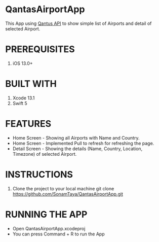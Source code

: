 # QantasAirportApp
This App using [Qantus API](https://api.qantas.com/flight/refData/airport) to show simple list of Airports and detail of selected Airport.

# PREREQUISITES
1. iOS 13.0+

# BUILT WITH

1.  Xcode 13.1
2.  Swift 5

# FEATURES

* Home Screen - Showing all Airports with Name and Country.
* Home Screen - Implemented Pull to refresh for refreshing the page.
* Detail Screen - Showing the details  (Name, Country, Location, Timezone) of selected Airport. 

# INSTRUCTIONS

1. Clone the project to your local machine
	  git clone https://github.com/SonamTaya/QantasAirportApp.git

# RUNNING THE APP

* Open QantasAirportApp.xcodeproj
* You can press Command + R to run the App
